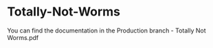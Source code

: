 # Totally-Not-Worms

You can find the documentation in the Production branch - Totally Not Worms.pdf
